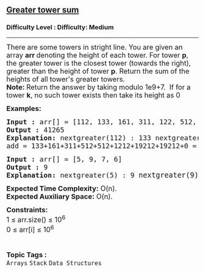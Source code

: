 <h2><a href="https://www.geeksforgeeks.org/problems/save-gotham1222/1?page=1&category=Stack&difficulty=Medium,Hard&status=unsolved,attempted&sortBy=accuracy">Greater tower sum</a></h2><h3>Difficulty Level : Difficulty: Medium</h3><hr><div class="problems_problem_content__Xm_eO"><p><span style="font-size: 18px;">There are some towers in stright line. You are given an array <strong>arr </strong>denoting the height of each tower. For tower <strong>p</strong>, the greater tower is the closest tower (towards the right), greater than the height of tower <strong>p</strong>. Return the sum of the heights of all tower's greater towers.<br><strong>Note: </strong>Return the answer by taking modulo 1e9+7.&nbsp;&nbsp;If for a tower&nbsp;<strong>k</strong>, no such tower exists then take its height as 0<br></span></p>
<p><span style="font-size: 18px;"><strong>Examples:</strong></span></p>
<pre><span style="font-size: 18px;"><strong>Input :</strong> arr[] = [112, 133, 161, 311, 122, 512, 1212, 0, 19212]
<strong>Output :</strong> 41265
<strong>Explanation: </strong>nextgreater(112) : 133 nextgreater(133) : 161 nextgreater(161) : 311 nextgreater(311) : 512 nextgreater(122) : 512 nextgreater(512) : 1212 nextgreater(1212) : 19212 nextgreater(0) : 19212 nextgreater(19212) : 0
add = 133+161+311+512+512+1212+19212+19212+0 = 41265.<br></span></pre>
<pre><span style="font-size: 18px;"><strong>Input :</strong> arr[] = [5, 9, 7, 6] <strong>
Output :</strong> 9<br><strong>Explanation: </strong>nextgreater(5) : 9 </span><span style="font-size: 14pt;">nextgreater(9) : 0 nextgreater(7) : 0 nextgreater(6) : 0</span></pre>
<p><span style="font-size: 18px;"><strong>Expected Time Complexity:</strong> O(n).<br><strong>Expected Auxiliary Space:</strong> O(n).</span></p>
<p><span style="font-size: 18px;"><strong>Constraints:</strong><br>1 ≤ arr.size() ≤ 10<sup>6</sup><br>0 ≤ arr[i] ≤ 10<sup>6</sup></span></p></div><br><p><span style=font-size:18px><strong>Topic Tags : </strong><br><code>Arrays</code>&nbsp;<code>Stack</code>&nbsp;<code>Data Structures</code>&nbsp;